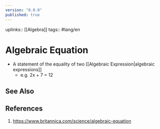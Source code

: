 ```yaml
---
version: "0.0.0"
published: true
---
```

uplinks:: [[Algebra]]
tags:: #lang/en 
# Algebraic Equation
- A statement of the equality of two [[Algebraic Expression|algebraic expressions]]
	- e.g. 2x + 7 = 12

## See Also

## References
1. https://www.britannica.com/science/algebraic-equation